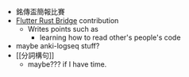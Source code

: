- 銘傳盃簡報比賽
- [Flutter Rust Bridge](https://github.com/fzyzcjy/flutter_rust_bridge/pull/1325) contribution
	- Writes points such as
		- learning how to read other's people's code
- maybe anki-logseq stuff?
- [[分詞構句]]
	- maybe??? if I have time.